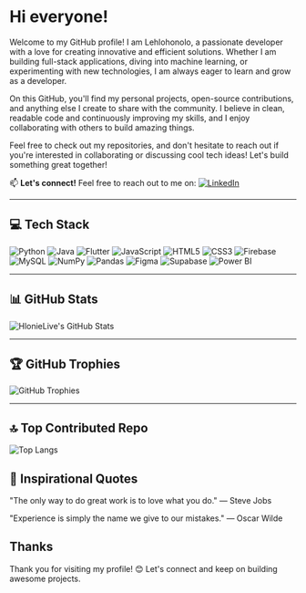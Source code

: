 # Hi everyone!

Welcome to my GitHub profile! I am Lehlohonolo, a passionate developer with a love for creating innovative and efficient solutions. Whether I am building full-stack applications, diving into machine learning, or experimenting with new technologies, I am always eager to learn and grow as a developer.

On this GitHub, you'll find my personal projects, open-source contributions, and anything else I create to share with the community. I believe in clean, readable code and continuously improving my skills, and I enjoy collaborating with others to build amazing things.

Feel free to check out my repositories, and don't hesitate to reach out if you're interested in collaborating or discussing cool tech ideas! Let's build something great together! 

📫 **Let's connect!** Feel free to reach out to me on:
[![LinkedIn](https://img.shields.io/badge/LinkedIn-0A66C2?style=for-the-badge&logo=linkedin&logoColor=white)](https://www.linkedin.com/in/lehlohonolo-tshabalala-b81657266/) 

---

## 💻 Tech Stack  
![Python](https://img.shields.io/badge/-Python-3776AB?style=flat&logo=python&logoColor=white)
![Java](https://img.shields.io/badge/-Java-007396?style=flat&logo=java&logoColor=white)
![Flutter](https://img.shields.io/badge/-Flutter-02569B?style=flat&logo=flutter&logoColor=white)
![JavaScript](https://img.shields.io/badge/-JavaScript-F7DF1E?style=flat&logo=javascript&logoColor=black)
![HTML5](https://img.shields.io/badge/-HTML5-E34F26?style=flat&logo=html5&logoColor=white)
![CSS3](https://img.shields.io/badge/-CSS3-1572B6?style=flat&logo=css3&logoColor=white)
![Firebase](https://img.shields.io/badge/-Firebase-FFCA28?style=flat&logo=firebase&logoColor=black)
![MySQL](https://img.shields.io/badge/-MySQL-4479A1?style=flat&logo=mysql&logoColor=white)
![NumPy](https://img.shields.io/badge/-NumPy-013243?style=flat&logo=numpy&logoColor=white)
![Pandas](https://img.shields.io/badge/-Pandas-150458?style=flat&logo=pandas&logoColor=white)
![Figma](https://img.shields.io/badge/-Figma-F24E1E?style=flat&logo=figma&logoColor=white)
![Supabase](https://img.shields.io/badge/-Supabase-3ECF8E?style=flat&logo=supabase&logoColor=white)
![Power BI](https://img.shields.io/badge/-Power%20BI-F2C811?style=flat&logo=powerbi&logoColor=black)

---

## 📊 GitHub Stats  
![HlonieLive's GitHub Stats](https://github-readme-stats.vercel.app/api?username=HlonieLive&show_icons=true&theme=radical)

---

## 🏆 GitHub Trophies  
![GitHub Trophies](https://github-profile-trophy.vercel.app/?username=HlonieLive&theme=dracula)

---

## 🔝 Top Contributed Repo  
![Top Langs](https://github-readme-stats.vercel.app/api/top-langs/?username=HlonieLive&layout=compact&theme=radical)


## 🧠 **Inspirational Quotes**

"The only way to do great work is to love what you do." — Steve Jobs

"Experience is simply the name we give to our mistakes." — Oscar Wilde


## Thanks
Thank you for visiting my profile! 😊 Let's connect and keep on building awesome projects.
